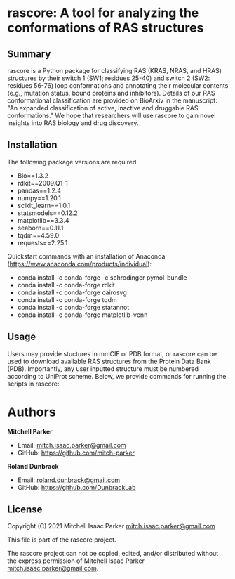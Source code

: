 # rascore: A tool for analyzing the conformations of RAS structures

## Summary

rascore is a Python package for classifying RAS (KRAS, NRAS, and HRAS) structures by their switch 1 (SW1; residues 25-40) and switch 2 (SW2: residues 56-76) loop conformations and annotating their molecular contents (e.g., mutation status, bound proteins and inhibitors). Details of our RAS conformational classification are provided on BioArxiv in the manuscript: "An expanded classification of active, inactive and druggable RAS conformations." We hope that researchers will use rascore to gain novel insights into RAS biology and drug discovery. 

## Installation

The following package versions are required:

- Bio==1.3.2
- rdkit==2009.Q1-1
- pandas==1.2.4
- numpy==1.20.1
- scikit_learn==1.0.1
- statsmodels==0.12.2
- matplotlib==3.3.4
- seaborn==0.11.1
- tqdm==4.59.0
- requests==2.25.1

Quickstart commands with an installation of Anaconda (https://www.anaconda.com/products/individual):

- conda install -c conda-forge -c schrodinger pymol-bundle
- conda install -c conda-forge rdkit
- conda install -c conda-forge cairosvg 
- conda install -c conda-forge tqdm
- conda install -c conda-forge statannot 
- conda install -c conda-forge matplotlib-venn

## Usage

Users may provide stuctures in mmCIF or PDB format, or rascore can be used to download available RAS structures from the Protein Data Bank (PDB). Importantly, any user inputted structure must be numbered according to UniProt scheme. Below, we provide commands for running the scripts in rascore:

# Authors

**Mitchell Parker**

- Email: mitch.isaac.parker@gmail.com
- GitHub: https://github.com/mitch-parker

**Roland Dunbrack**

- Email: roland.dunbrack@gmail.com
- GitHub: https://github.com/DunbrackLab

## License
Copyright (C) 2021 Mitchell Isaac Parker <mitch.isaac.parker@gmail.com>

This file is part of the rascore project.

The rascore project can not be copied, edited, and/or distributed without the express
permission of Mitchell Isaac Parker <mitch.isaac.parker@gmail.com>.
